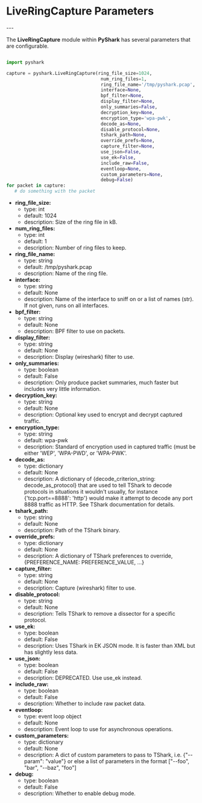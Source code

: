 <h1> <strong>LiveRingCapture Parameters</strong> </h1>
---

<p align="justify"> 

The <strong>LiveRingCapture</strong> module within <strong>PyShark</strong> has several parameters that are configurable.  
</p>


```python

import pyshark

capture = pyshark.LiveRingCapture(ring_file_size=1024, 
	                               num_ring_files=1, 
	                               ring_file_name='/tmp/pyshark.pcap', 
	                               interface=None,
	                               bpf_filter=None, 
	                               display_filter=None, 
	                               only_summaries=False, 
	                               decryption_key=None,
	                               encryption_type='wpa-pwk', 
	                               decode_as=None, 
	                               disable_protocol=None,
	                               tshark_path=None, 
	                               override_prefs=None, 
	                               capture_filter=None, 
	                               use_json=False, 
	                               use_ek=False, 
	                               include_raw=False, 
	                               eventloop=None, 
	                               custom_parameters=None, 
	                               debug=False)
for packet in capture:
   # do something with the packet

```


<ul>

<li><strong>ring_file_size:</strong>
	<ul>
		<li>type: int</li> 
		<li>default: 1024</li>
		<li>description: Size of the ring file in kB.</li>  
</ul>
</li>

<li><strong>num_ring_files:</strong>
	<ul>
		<li>type: int</li> 
		<li>default: 1</li>
		<li>description: Number of ring files to keep.</li>  
</ul>
</li>

<li><strong>ring_file_name:</strong>
	<ul>
		<li>type: string</li> 
		<li>default: /tmp/pyshark.pcap</li>
		<li>description: Name of the ring file.</li>  
</ul>
</li>


<li><strong>interface:</strong>
	<ul>
		<li>type: string</li> 
		<li>default: None</li>
		<li>description: Name of the interface to sniff on or a list of names (str). If not given, runs on all interfaces.</li>  
</ul>
</li>

<li><strong>bpf_filter:</strong>
	<ul>
		<li>type: string</li>
		<li>default: None</li>
		<li>description: BPF filter to use on packets.</li>  
</ul>
</li>

<li><strong>display_filter:</strong>
	<ul>
		<li>type: string</li> 
		<li>default: None</li>
		<li>description: Display (wireshark) filter to use.</li>  
</ul>
</li>

<li><strong>only_summaries:</strong>
	<ul>
		<li>type: boolean</li> 
		<li>default: False</li>
		<li>description: Only produce packet summaries, much faster but includes very little information.</li>  
</ul>
</li>

<li><strong>decryption_key:</strong>
	<ul>
		<li>type: string</li> 
		<li>default: None</li>
		<li>description: Optional key used to encrypt and decrypt captured traffic.</li>  
</ul>
</li>

<li><strong>encryption_type:</strong>
	<ul>
		<li>type: string</li> 
		<li>default: wpa-pwk</li>
		<li>description: Standard of encryption used in captured traffic (must be either 'WEP', 'WPA-PWD', or
        'WPA-PWK'.</li>  
</ul>
</li>

<li><strong>decode_as:</strong>
	<ul>
		<li>type: dictionary</li> 
		<li>default: None</li>
		<li>description: A dictionary of {decode_criterion_string: decode_as_protocol} that are used to tell TShark
        to decode protocols in situations it wouldn't usually, for instance {'tcp.port==8888': 'http'} would make
        it attempt to decode any port 8888 traffic as HTTP. See TShark documentation for details.</li>  
</ul>
</li>

<li><strong>tshark_path:</strong>
	<ul>
		<li>type: string</li> 
		<li>default: None</li>
		<li>description: Path of the TShark binary.</li>  
</ul>
</li>

<li><strong>override_prefs:</strong>
	<ul>
		<li>type: dictionary</li> 
		<li>default: None</li>
		<li>description: A dictionary of TShark preferences to override, {PREFERENCE_NAME: PREFERENCE_VALUE, ...}</li>  
</ul>
</li>

<li><strong>capture_filter:</strong>
	<ul>
		<li>type: string</li> 
		<li>default: None</li>
		<li>description: Capture (wireshark) filter to use.</li>  
</ul>
</li>

<li><strong>disable_protocol:</strong>
	<ul>
		<li>type: string</li> 
		<li>default: None</li>
		<li>description: Tells TShark to remove a dissector for a specific protocol.</li>  
</ul>
</li>

<li><strong>use_ek:</strong>
	<ul>
		<li>type: boolean</li> 
		<li>default: False</li>
		<li>description: Uses TShark in EK JSON mode. It is faster than XML but has slightly less data.</li>  
</ul>
</li>

<li><strong>use_json:</strong>
	<ul>
		<li>type: boolean</li> 
		<li>default: False</li>
		<li>description: DEPRECATED. Use use_ek instead.</li>  
</ul>
</li>

<li><strong>include_raw:</strong>
	<ul>
		<li>type: boolean</li> 
		<li>default: False</li>
		<li>description: Whether to include raw packet data.</li>  
</ul>
</li>

<li><strong>eventloop:</strong>
	<ul>
		<li>type: event loop object</li> 
		<li>default: None</li>
		<li>description: Event loop to use for asynchronous operations.</li>  
</ul>
</li>


<li><strong>custom_parameters:</strong>
	<ul>
		<li>type: dictionary</li> 
		<li>default: None</li>
		<li>description: A dict of custom parameters to pass to TShark, i.e. {"--param": "value"} or
        else a list of parameters in the format ["--foo", "bar", "--baz", "foo"]</li>  
</ul>
</li>

<li><strong>debug:</strong>
	<ul>
		<li>type: boolean</li> 
		<li>default: False</li>
		<li>description: Whether to enable debug mode.</li>  
</ul>
</li>

</ul>
